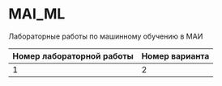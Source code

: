 # MAI_ML
Лабораторные работы по машинному обучению в МАИ

| Номер лабораторной работы  | Номер варианта |
| ------------- | ------------- |
| 1  | 2  |
